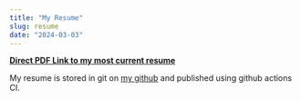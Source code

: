 ```yaml
---
title: "My Resume"
slug: resume
date: "2024-03-03"
---
```

[**Direct PDF Link to my most current resume**](https://github.com/leozqin/resume/releases/latest/download/resume.pdf)

My resume is stored in git on [my github](https://github.com/leozqin/resume) and published using github actions CI.